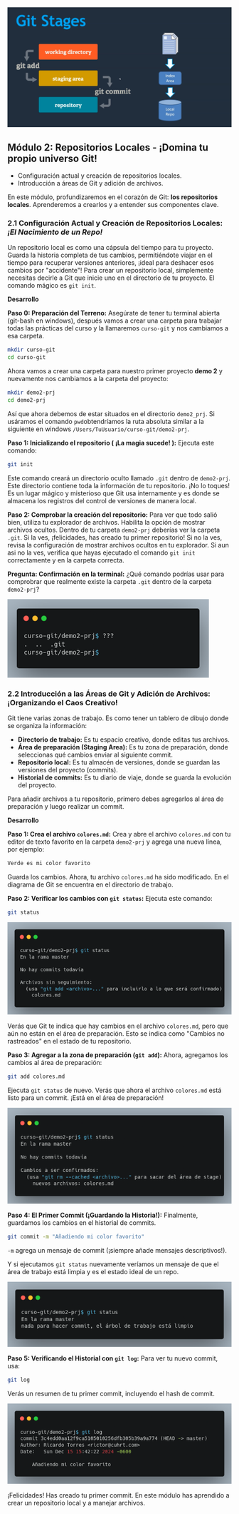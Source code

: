 ![Git](media/modulo_02/git-stages.png)

## Módulo 2: Repositorios Locales - ¡Domina tu propio universo Git!

* Configuración actual y creación de repositorios locales.
* Introducción a áreas de Git y adición de archivos.

En este módulo, profundizaremos en el corazón de Git: **los repositorios locales**. Aprenderemos a crearlos y a entender sus componentes clave.


### 2.1 Configuración Actual y Creación de Repositorios Locales: *¡El Nacimiento de un Repo!*

Un repositorio local es como una cápsula del tiempo para tu proyecto.  Guarda la historia completa de tus cambios, permitiéndote viajar en el tiempo para recuperar versiones anteriores, ¡ideal para deshacer esos cambios por "accidente"!  Para crear un repositorio local, simplemente necesitas decirle a Git que inicie uno en el directorio de tu proyecto. El comando mágico es `git init`.


**Desarrollo**

**Paso 0: Preparación del Terreno:**  Asegúrate de tener tu terminal abierta (git-bash en windows), después vamos a crear una carpeta para trabajar todas las prácticas del curso y la llamaremos `curso-git` y nos cambiamos a esa carpeta.

```bash
mkdir curso-git
cd curso-git
```

Ahora vamos a crear una carpeta para nuestro primer proyecto **demo 2** y nuevamente nos cambiamos a la carpeta del proyecto:

```bash
mkdir demo2-prj
cd demo2-prj
```

Así que ahora debemos de estar situados en el directorio `demo2_prj`. Si usáramos el comando `pwd`obtendríamos la ruta absoluta similar a la siguiente en windows `/Users/TuUsuario/curso-git/demo2-prj`.


**Paso 1: Inicializando el repositorio ( ¡La magia sucede! ):** Ejecuta este comando:

```bash
git init
```

Este comando creará un directorio oculto llamado `.git` dentro de `demo2-prj`.  Este directorio contiene toda la información de tu repositorio. ¡No lo toques!  Es un lugar mágico y misterioso que Git usa internamente y es donde se almacena los registros del control de versiones de manera local.


**Paso 2: Comprobar la creación del repositorio:**  Para ver que todo salió bien, utiliza tu explorador de archivos.  Habilita la opción de mostrar archivos ocultos.  Dentro de tu carpeta `demo2-prj` deberías ver la carpeta `.git`.  Si la ves, ¡felicidades, has creado tu primer repositorio! Si no la ves, revisa la configuración de mostrar archivos ocultos en tu explorador.  Si aun asi no la ves, verifica que hayas ejecutado el comando `git init` correctamente y en la carpeta correcta.

**Pregunta: Confirmación en la terminal:** ¿Qué comando podrías usar para comprobrar que realmente existe la carpeta `.git` dentro de la carpeta `demo2-prj`?

![ls -a](media/modulo_02/ls-a.png)


### 2.2 Introducción a las Áreas de Git y Adición de Archivos: ¡Organizando el Caos Creativo!

Git tiene varias zonas de trabajo. Es como tener un tablero de dibujo donde se organiza la información:

* **Directorio de trabajo:** Es tu espacio creativo, donde editas tus archivos.
* **Área de preparación (Staging Area):** Es tu zona de preparación, donde seleccionas qué cambios enviar al siguiente commit.
* **Repositorio local:** Es tu almacén de versiones, donde se guardan las versiones del proyecto (commits).
* **Historial de commits:** Es tu diario de viaje, donde se guarda la evolución del proyecto.

Para añadir archivos a tu repositorio, primero debes agregarlos al área de preparación y luego realizar un commit.


**Desarrollo**

**Paso 1: Crea el archivo `colores.md`:** Crea y abre el archivo `colores.md` con tu editor de texto favorito en la carpeta `demo2-prj` y agrega una nueva línea, por ejemplo:

```markdown
Verde es mi color favorito
```

Guarda los cambios.  Ahora, tu archivo `colores.md` ha sido modificado. En el diagrama de Git se encuentra en el directorio de trabajo.

**Paso 2: Verificar los cambios con `git status`:** Ejecuta este comando:

```bash
git status
```
![git status 01](media/modulo_02/git-status-01.png)

Verás que Git te indica que hay cambios en el archivo `colores.md`, pero que aún no están en el área de preparación. Esto se indica como "Cambios no rastreados" en el estado de tu repositorio.

**Paso 3: Agregar a la zona de preparación (`git add`):**  Ahora, agregamos los cambios al área de preparación:

```bash
git add colores.md
```

Ejecuta `git status` de nuevo.  Verás que ahora el archivo `colores.md` está listo para un commit.  ¡Está en el área de preparación!

![git status 01](media/modulo_02/git-status-02.png)

**Paso 4: El Primer Commit (¡Guardando la Historia!):**  Finalmente, guardamos los cambios en el historial de commits.

```bash
git commit -m "Añadiendo mi color favorito"
```

`-m` agrega un mensaje de commit (¡siempre añade mensajes descriptivos!).

Y si ejecutamos `git status` nuevamente veríamos un mensaje de que el área de trabajo está limpia y es el estado ideal de un repo.

![git status 01](media/modulo_02/git-status-03.png)

**Paso 5: Verificando el Historial con `git log`:**  Para ver tu nuevo commit, usa:

```bash
git log
```

Verás un resumen de tu primer commit, incluyendo el hash de commit.

![git status 01](media/modulo_02/git-log-01.png)


¡Felicidades! Has creado tu primer commit.  En este módulo has aprendido a crear un repositorio local y a manejar archivos. 
